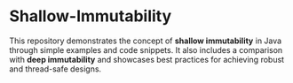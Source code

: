 # Shallow-Immutability
This repository demonstrates the concept of **shallow immutability** in Java through simple examples and code snippets. It also includes a comparison with **deep immutability** and showcases best practices for achieving robust and thread-safe designs.

